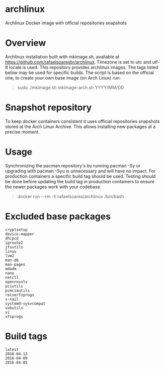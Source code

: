 # archlinux
Archlinux Docker image with official repositories snapshots

# Overview
Archlinux installation built with mkimage.sh, available at https://github.com/rafaelsoaresbr/archlinux.
Timezone is set to utc and utf-8 locale is used. This repository provides archlinux images. The tags listed below may be used for specific builds.
The script is based on the official one, to create your own base image (on Arch Linux) run:

>sudo ./mkimage.sh mkimage-arch.sh YYYY/MM/DD

# Snapshot repository
To keep docker containers consistent it uses official repositories snapshots stored at the Arch Linux Archive.
This allows installing new packages at a precise moment.

# Usage

Synchronizing the pacman repository's by running pacman -Sy or upgrading with pacman -Syu is unnecessary and will have no impact.
For production containers a specific build tag should be used. Testing should be done before updating the build tag in production containers to ensure the newer packages work with your codebase.

>docker run --rm -ti rafaelsoares/archlinux /bin/bash

# Excluded base packages
    cryptsetup
    device-mapper
    dhcpcd
    iproute2
    jfsutils
    linux
    lvm2
    man-db
    man-pages
    mdadm
    nano
    netctl
    openresolv
    pciutils
    pcmciautils
    reiserfsprogs
    s-nail
    systemd-sysvcompat
    usbutils
    vi
    xfsprogs

# Build tags

    latest
    2016-04-13
    2016-04-09
    2016-04-05
